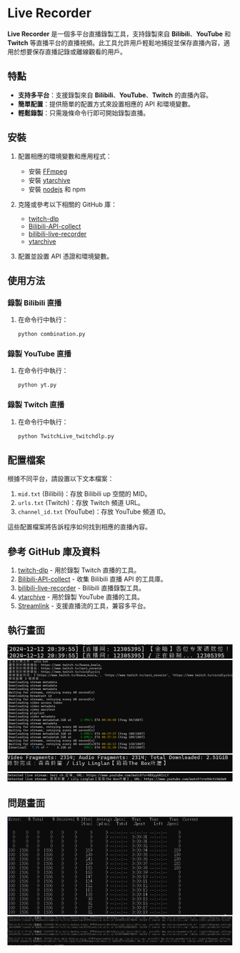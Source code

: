 # Live Recorder

**Live Recorder** 是一個多平台直播錄製工具，支持錄製來自 **Bilibili**、**YouTube** 和 **Twitch** 等直播平台的直播視頻。此工具允許用戶輕鬆地捕捉並保存直播內容，適用於想要保存直播記錄或離線觀看的用戶。

## 特點

- **支持多平台**：支援錄製來自 **Bilibili**、**YouTube**、**Twitch** 的直播內容。
- **簡單配置**：提供簡單的配置方式來設置相應的 API 和環境變數。
- **輕鬆錄製**：只需幾條命令行即可開始錄製直播。

## 安裝

1. 配置相應的環境變數和應用程式：
   - 安裝 [FFmpeg](https://ffmpeg.org/)
   - 安裝 [ytarchive](https://github.com/Kethsar/ytarchive)
   - 安裝 [nodejs](https://nodejs.org/) 和 npm
2. 克隆或參考以下相關的 GitHub 庫：
   - [twitch-dlp](https://github.com/DmitryScaletta/twitch-dlp)
   - [Bilibili-API-collect](https://github.com/SocialSisterYi/bilibili-API-collect)
   - [bilibili-live-recorder](https://github.com/zachMelody/bilibili-live-recorder)
   - [ytarchive](https://github.com/Kethsar/ytarchive)

3. 配置並設置 API 憑證和環境變數。

## 使用方法

### 錄製 Bilibili 直播

1. 在命令行中執行：
    ```bash
    python combination.py
    ```

### 錄製 YouTube 直播

1. 在命令行中執行：
    ```bash
    python yt.py
    ```

### 錄製 Twitch 直播

1. 在命令行中執行：
    ```bash
    python TwitchLive_twitchdlp.py
    ```

## 配置檔案

根據不同平台，請設置以下文本檔案：

1. `mid.txt` (Bilibili)：存放 Bilibili up 空間的 MID。
2. `urls.txt` (Twitch)：存放 Twitch 頻道 URL。
3. `channel_id.txt` (YouTube)：存放 YouTube 頻道 ID。

這些配置檔案將告訴程序如何找到相應的直播內容。

## 參考 GitHub 庫及資料

1. [twitch-dlp](https://github.com/DmitryScaletta/twitch-dlp) - 用於錄製 Twitch 直播的工具。
2. [Bilibili-API-collect](https://github.com/SocialSisterYi/bilibili-API-collect) - 收集 Bilibili 直播 API 的工具庫。
3. [bilibili-live-recorder](https://github.com/zachMelody/bilibili-live-recorder) - Bilibili 直播錄製工具。
4. [ytarchive](https://github.com/Kethsar/ytarchive) - 用於錄製 YouTube 直播的工具。
5. [Streamlink](https://yowlab.idv.tw/wordpress/?p=477) - 支援直播流的工具，兼容多平台。

## 執行畫面
<img src="res/bilibili.png" alt="成果圖像" style="max-width: 100%; height: auto;">
<img src="res/twitch.png" alt="成果圖像" style="max-width: 100%; height: auto;">
<img src="res/yt1.png" alt="成果圖像" style="max-width: 100%; height: auto;">
<img src="res/yt2.png" alt="成果圖像" style="max-width: 100%; height: auto;">

## 問題畫面
<img src="pb/001.JPG" alt="問題圖像" style="max-width: 100%; height: auto;">
<img src="pb/002.JPG" alt="問題圖像" style="max-width: 100%; height: auto;">
